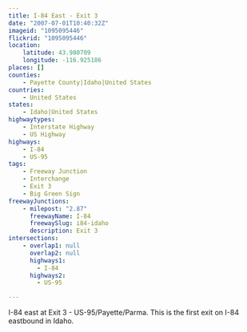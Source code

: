 ```yaml
---
title: I-84 East - Exit 3
date: "2007-07-01T10:40:32Z"
imageid: "1095095446"
flickrid: "1095095446"
location:
    latitude: 43.980709
    longitude: -116.925186
places: []
counties:
    - Payette County|Idaho|United States
countries:
    - United States
states:
    - Idaho|United States
highwaytypes:
    - Interstate Highway
    - US Highway
highways:
    - I-84
    - US-95
tags:
    - Freeway Junction
    - Interchange
    - Exit 3
    - Big Green Sign
freewayJunctions:
    - milepost: "2.87"
      freewayName: I-84
      freewaySlug: i84-idaho
      description: Exit 3
intersections:
    - overlap1: null
      overlap2: null
      highways1:
        - I-84
      highways2:
        - US-95

---
```

I-84 east at Exit 3 - US-95/Payette/Parma.  This is the first exit on I-84 eastbound in Idaho.